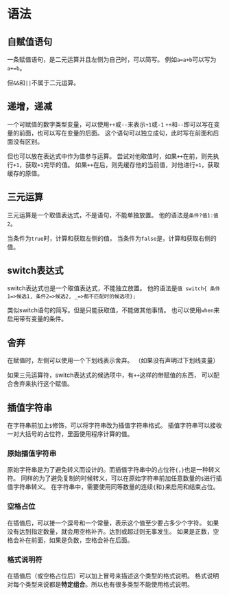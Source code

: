 ﻿# 语法

## 自赋值语句

一条赋值语句，是二元运算并且左侧为自己时，可以简写。
例如`a=a+b`可以写为`a+=b`。

但`&&`和`||`不属于二元运算。

## 递增，递减

一个可赋值的数字类型变量，可以使用`++`或`--`来表示`+1`或`-1`
`++`和`--`即可以写在变量的前面，也可以写在变量的后面。
这个语句可以独立成句，此时写在前面和后面没有区别。

但也可以放在表达式中作为值参与运算。
尝试对他取值时，如果`++`在前，则先执行`+1`，获取`+1`完毕的值。
如果`++`在后，则先缓存他的当前值，对他进行`+1`，获取缓存的原值。

## 三元运算

三元运算是一个取值表达式，不是语句，不能单独放置。
他的语法是`条件?值1:值2`。

当条件为`true`时，计算和获取左侧的值，
当条件为`false`是，计算和获取右侧的值。

## switch表达式

switch表达式也是一个取值表达式，不能独立放置。
他的语法是`值 switch{ 条件1=>候选1, 条件2=>候选2, _=>都不匹配时的候选项};`

类似switch语句的简写。但是只能获取值，不能做其他事情。
也可以使用`when`来启用带有变量的条件。

## 舍弃

在赋值时，左侧可以使用一个下划线表示舍弃。
（如果没有声明过下划线变量）

如果三元运算符，switch表达式的候选项中，有`++`这样的带赋值的东西，
可以配合舍弃来执行这个赋值。

## 插值字符串

在字符串前加上`$`修饰，可以将字符串改为插值字符串格式。
插值字符串可以接收一对大括号的占位符，里面使用程序计算的值。

### 原始插值字符串

原始字符串是为了避免转义而设计的。而插值字符串中的占位符`{`，`}`也是一种转义符。
同样的为了避免复制的时候转义，可以在原始字符串前加任意数量的`$`进行插值字符串转义。
在字符串中，需要使用同等数量的连续`{`和`}`来启用和结束占位。

### 空格占位

在插值后，可以接一个逗号和一个常量，表示这个值至少要占多少个字符。
如果没有达到指定数量，就会用空格补齐。达到或超过则无事发生。
如果是正数，空格会补在前面，如果是负数，空格会补在后面。

### 格式说明符

在插值后（或空格占位后）可以加上冒号来描述这个类型的格式说明。
格式说明对每个类型来说都是**特定组合**。所以也有很多类型不能使用格式说明。
